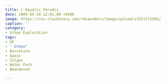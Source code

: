 ```yaml
---
title: L'Aquatic Paradis
date: 2009-05-18 12:01:00 +0100
image: https://res.cloudinary.com/rdsaunders/image/upload/v1551173503/_DSC5061_2_3.jpg
caption: ''
category:
- Urban Exploration
tags:
- UE
- " Urbex"
- Barcelona
- Spain
- Sitges
- Water Park
- Abandoned

---
```


